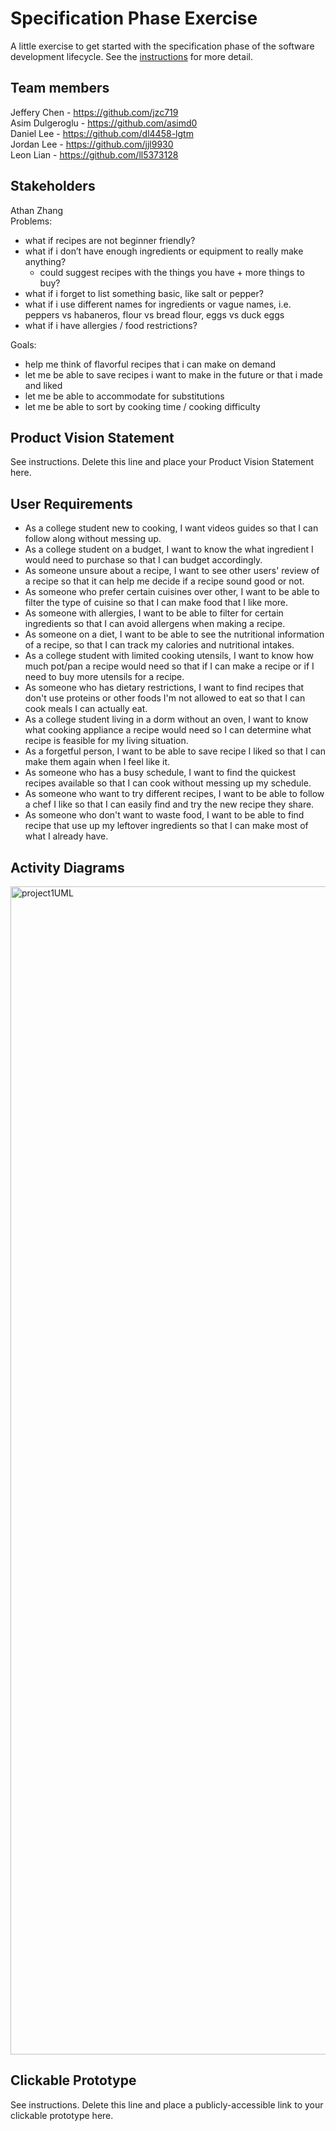 # Specification Phase Exercise

A little exercise to get started with the specification phase of the software development lifecycle. See the [instructions](instructions.md) for more detail.

## Team members

Jeffery Chen - https://github.com/jzc719 <br/>
Asim Dulgeroglu - https://github.com/asimd0 <br/>
Daniel Lee - https://github.com/dl4458-lgtm <br/>
Jordan Lee - https://github.com/jjl9930 <br/>
Leon Lian - https://github.com/ll5373128 <br/>

## Stakeholders

Athan Zhang <br/>
Problems:
- what if recipes are not beginner friendly?
- what if i don’t have enough ingredients or equipment to really make anything?
  - could suggest recipes with the things you have + more things to buy?
- what if i forget to list something basic, like salt or pepper?
- what if i use different names for ingredients or vague names, i.e. peppers vs habaneros, flour vs bread flour, eggs vs duck eggs
- what if i have allergies / food restrictions?

Goals:
- help me think of flavorful recipes that i can make on demand
- let me be able to save recipes i want to make in the future or that i made and liked
- let me be able to accommodate for substitutions
- let me be able to sort by cooking time / cooking difficulty

## Product Vision Statement

See instructions. Delete this line and place your Product Vision Statement here.

## User Requirements

- As a college student new to cooking, I want videos guides so that I can follow along without messing up. 
- As a college student on a budget, I want to know the what ingredient I would need to purchase so that I can budget accordingly.
- As someone unsure about a recipe, I want to see other users' review of a recipe so that it can help me decide if a recipe sound good or not.
- As someone who prefer certain cuisines over other, I want to be able to filter the type of cuisine so that I can make food that I like more. 
- As someone with allergies, I want to be able to filter for certain ingredients so that I can avoid allergens when making a recipe.
- As someone on a diet, I want to be able to see the nutritional information of a recipe, so that I can track my calories and nutritional intakes.
- As a college student with limited cooking utensils, I want to know how much pot/pan a recipe would need so that if I can make a recipe or if I need to buy more utensils for a recipe.
- As someone who has dietary restrictions, I want to find recipes that don't use proteins or other foods I'm not allowed to eat so that I can cook meals I can actually eat.
- As a college student living in a dorm without an oven, I want to know what cooking appliance a recipe would need so I can determine what recipe is feasible for my living situation.
- As a forgetful person, I want to be able to save recipe I liked so that I can make them again when I feel like it.
- As someone who has a busy schedule, I want to find the quickest recipes available so that I can cook without messing up my schedule.
- As someone who want to try different recipes, I want to be able to follow a chef I like so that I can easily find and try the new recipe they share.
- As someone who don't want to waste food, I want to be able to find recipe that use up my leftover ingredients so that I can make most of what I already have.

## Activity Diagrams

<img width="3202" height="1869" alt="project1UML" src="https://github.com/user-attachments/assets/6a99ead7-6478-4381-b9ab-d33422ebdcbd" />

## Clickable Prototype

See instructions. Delete this line and place a publicly-accessible link to your clickable prototype here.

